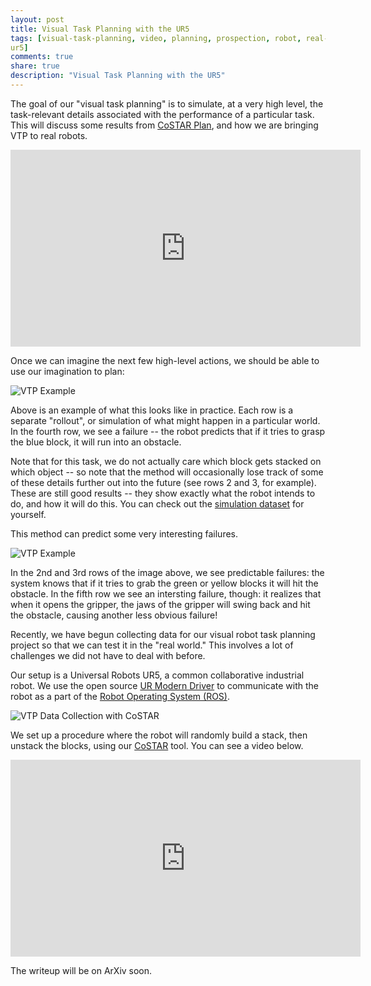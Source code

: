 ```yaml
---
layout: post
title: Visual Task Planning with the UR5
tags: [visual-task-planning, video, planning, prospection, robot, real-robot,
ur5]
comments: true
share: true
description: "Visual Task Planning with the UR5"
---
```


The goal of our "visual task planning" is to simulate, at a very high level, the task-relevant details associated with the performance of a particular task. This will discuss some results from [CoSTAR Plan](https://cpaxton.github.io/costar_plan/), and how we are bringing VTP to real robots.

<iframe width="560" height="315" src="https://www.youtube.com/embed/Rk4EDL4B7zQ" frameborder="0" allow="autoplay; encrypted-media" allowfullscreen></iframe> 

Once we can imagine the next few high-level actions, we should be able to use our imagination to plan:

![VTP Example]({{site.baseurl}}images/vtp_ex6.jpg "Planning Example 1")

Above is an example of what this looks like in practice. Each row is a separate "rollout", or simulation of what might happen in a particular world. In the fourth row, we see a failure -- the robot predicts that if it tries to grasp the blue block, it will run into an obstacle.

Note that for this task, we do not actually care which block gets stacked on which object -- so note that the method will occasionally lose track of some of these details further out into the future (see rows 2 and 3, for example). These are still good results -- they show exactly what the robot intends to do, and how it will do this.
You can check out the [simulation dataset](https://github.com/cpaxton/costar_plan/releases/download/v0.6.0/simdata.tar.gz) for yourself.

This method can predict some very interesting failures.

![VTP Example]({{site.baseurl}}images/vtp_ex4.jpg "Planning Example 2")

In the 2nd and 3rd rows of the image above, we see predictable failures: the system knows that if it tries to grab the green or yellow blocks it will hit the obstacle. In the fifth row we see an intersting failure, though: it realizes that when it opens the gripper, the jaws of the gripper will swing back and hit the obstacle, causing another less obvious failure!

Recently, we have begun collecting data for our visual robot task planning project so that we can test it in the "real world." This involves a lot of challenges we did not have to deal with before.

Our setup is a Universal Robots UR5, a common collaborative industrial robot. We use the open source [UR Modern Driver](https://github.com/ThomasTimm/ur_modern_driver) to communicate with the robot as a part of the [Robot Operating System (ROS)](http://wiki.ros.org/).

![VTP Data Collection with CoSTAR]({{site.baseurl}}images/vtp_data_collection.jpg)

We set up a procedure where the robot will randomly build a stack, then unstack the blocks, using our [CoSTAR](http://cpaxton.github.io/costar_stack/) tool. You can see a video below.

<iframe width="560" height="315" src="https://www.youtube.com/embed/LMqEcoYbrLM" frameborder="0" allow="autoplay; encrypted-media" allowfullscreen></iframe>

The writeup will be on ArXiv soon.
